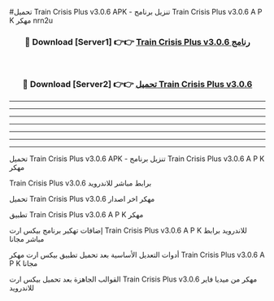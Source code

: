 #تحميل Train Crisis Plus v3.0.6  APK - تنزيل برنامج Train Crisis Plus v3.0.6  A P K مهكر nrn2u 



<div align="center">
<h3>🔴 Download [Server1] 👉👉 <a href="https://apkdownload10.web.app/?title=Train Crisis Plus v3.0.6 ">Train Crisis Plus v3.0.6  رنامج</a></h3><br>

<h3>🔴 Download [Server2] 👉👉 <a href="https://apkdownload10.web.app/?title=Train Crisis Plus v3.0.6 ">تحميل Train Crisis Plus v3.0.6  </a></h3>
</div>


----------------------------------------------------------

----------------------------------------------------------

----------------------------------------------------------

----------------------------------------------------------

----------------------------------------------------------

----------------------------------------------------------

----------------------------------------------------------

تحميل Train Crisis Plus v3.0.6  APK - تنزيل برنامج Train Crisis Plus v3.0.6  A P K مهكر

Train Crisis Plus v3.0.6  برابط مباشر للاندرويد

تحميل Train Crisis Plus v3.0.6  مهكر اخر اصدار

تطبيق Train Crisis Plus v3.0.6  A P K مهكر

إضافات تهكير برنامج بيكس ارت Train Crisis Plus v3.0.6  A P K للاندرويد برابط مباشر مجانا

أدوات التعديل الأساسية بعد تحميل تطبيق بيكس ارت مهكر Train Crisis Plus v3.0.6  A P K مجانا

القوالب الجاهزة بعد تحميل بيكس ارت Train Crisis Plus v3.0.6  مهكر من ميديا فاير للاندرويد


